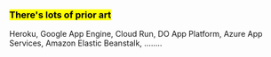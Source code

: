 ### <mark>There's lots of prior art</mark>

<aside class="notes">
Heroku, Google App Engine, Cloud Run, DO App Platform, Azure App Services, Amazon Elastic Beanstalk, ........
</aside>
